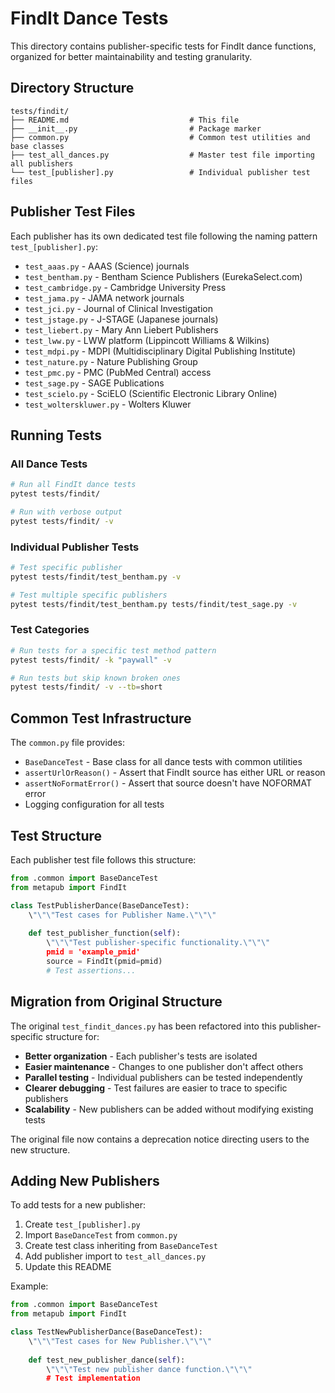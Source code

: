 # FindIt Dance Tests

This directory contains publisher-specific tests for FindIt dance functions, 
organized for better maintainability and testing granularity.

## Directory Structure

```
tests/findit/
├── README.md                           # This file
├── __init__.py                         # Package marker
├── common.py                           # Common test utilities and base classes
├── test_all_dances.py                  # Master test file importing all publishers
└── test_[publisher].py                 # Individual publisher test files
```

## Publisher Test Files

Each publisher has its own dedicated test file following the naming pattern `test_[publisher].py`:

- `test_aaas.py` - AAAS (Science) journals
- `test_bentham.py` - Bentham Science Publishers (EurekaSelect.com)
- `test_cambridge.py` - Cambridge University Press
- `test_jama.py` - JAMA network journals
- `test_jci.py` - Journal of Clinical Investigation
- `test_jstage.py` - J-STAGE (Japanese journals)
- `test_liebert.py` - Mary Ann Liebert Publishers
- `test_lww.py` - LWW platform (Lippincott Williams & Wilkins)
- `test_mdpi.py` - MDPI (Multidisciplinary Digital Publishing Institute)
- `test_nature.py` - Nature Publishing Group
- `test_pmc.py` - PMC (PubMed Central) access
- `test_sage.py` - SAGE Publications
- `test_scielo.py` - SciELO (Scientific Electronic Library Online)
- `test_wolterskluwer.py` - Wolters Kluwer

## Running Tests

### All Dance Tests
```bash
# Run all FindIt dance tests
pytest tests/findit/

# Run with verbose output
pytest tests/findit/ -v
```

### Individual Publisher Tests
```bash
# Test specific publisher
pytest tests/findit/test_bentham.py -v

# Test multiple specific publishers
pytest tests/findit/test_bentham.py tests/findit/test_sage.py -v
```

### Test Categories
```bash
# Run tests for a specific test method pattern
pytest tests/findit/ -k "paywall" -v

# Run tests but skip known broken ones
pytest tests/findit/ -v --tb=short
```

## Common Test Infrastructure

The `common.py` file provides:

- `BaseDanceTest` - Base class for all dance tests with common utilities
- `assertUrlOrReason()` - Assert that FindIt source has either URL or reason
- `assertNoFormatError()` - Assert that source doesn't have NOFORMAT error
- Logging configuration for all tests

## Test Structure

Each publisher test file follows this structure:

```python
from .common import BaseDanceTest
from metapub import FindIt

class TestPublisherDance(BaseDanceTest):
    \"\"\"Test cases for Publisher Name.\"\"\"
    
    def test_publisher_function(self):
        \"\"\"Test publisher-specific functionality.\"\"\"
        pmid = 'example_pmid'
        source = FindIt(pmid=pmid)
        # Test assertions...
```

## Migration from Original Structure

The original `test_findit_dances.py` has been refactored into this publisher-specific structure for:

- **Better organization** - Each publisher's tests are isolated
- **Easier maintenance** - Changes to one publisher don't affect others
- **Parallel testing** - Individual publishers can be tested independently
- **Clearer debugging** - Test failures are easier to trace to specific publishers
- **Scalability** - New publishers can be added without modifying existing tests

The original file now contains a deprecation notice directing users to the new structure.

## Adding New Publishers

To add tests for a new publisher:

1. Create `test_[publisher].py`
2. Import `BaseDanceTest` from `common.py`
3. Create test class inheriting from `BaseDanceTest`
4. Add publisher import to `test_all_dances.py`
5. Update this README

Example:
```python
from .common import BaseDanceTest
from metapub import FindIt

class TestNewPublisherDance(BaseDanceTest):
    \"\"\"Test cases for New Publisher.\"\"\"
    
    def test_new_publisher_dance(self):
        \"\"\"Test new publisher dance function.\"\"\"
        # Test implementation
```
